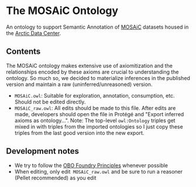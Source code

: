 # The MOSAiC Ontology

An ontology to support Semantic Annotation of [MOSAiC](https://mosaic-expedition.org/) datasets housed in the [Arctic Data Center](https://arcticdata.io/).

## Contents

The MOSAiC ontology makes extensive use of axiomitization and the relationships encoded by these axioms are crucial to understanding the ontology.
So much so, we decided to materialize inferences in the published version and maintain a raw (uninferred/unreasoned) version.

- `MOSAiC.owl`: Suitable for exploration, annotation, consumption, etc. Should not be edited directly.
- `MOSAiC_raw.owl`: All edits should be made to this file. After edits are made, developers should open the file in Protégé and "Export inferred axioms as ontology...". Note: The top-level `owl:Ontology` triples get mixed in with triples from the imported ontologies so I just copy these triples from the last good version into the new export.

## Development notes

- We try to follow the [OBO Foundry Principles](http://www.obofoundry.org/principles/fp-000-summary.html) whenever possible
- When editing, only edit` MOSAiC_raw.owl` and be sure to run a reasoner (Pellet recommended) as you edit
